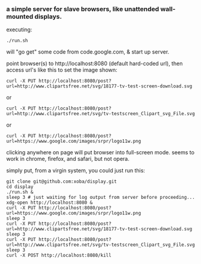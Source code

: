 ### a simple server for slave browsers, like unattended wall-mounted displays. 

executing:

    ./run.sh

will "go get" some code from code.google.com, & start up server.

point browser(s) to http://localhost:8080 (default hard-coded url),
then access url's like this to set the image shown:

    curl -X PUT http://localhost:8080/post?url=http://www.clipartsfree.net/svg/18177-tv-test-screen-download.svg

or 

    curl -X PUT http://localhost:8080/post?url=http://www.clipartsfree.net/svg/tv-testscreen_Clipart_svg_File.svg

or

    curl -X PUT http://localhost:8080/post?url=https://www.google.com/images/srpr/logo11w.png

clicking anywhere on page will put browser into full-screen mode. seems to work in chrome, firefox, and safari, but not opera.

simply put, from a virgin system, you could just run this:

    git clone git@github.com:xoba/display.git
    cd display
    ./run.sh &
    sleep 3 # just waiting for log output from server before proceeding...
    xdg-open http://localhost:8080 &
    curl -X PUT http://localhost:8080/post?url=https://www.google.com/images/srpr/logo11w.png
    sleep 3
    curl -X PUT http://localhost:8080/post?url=http://www.clipartsfree.net/svg/18177-tv-test-screen-download.svg
    sleep 3
    curl -X PUT http://localhost:8080/post?url=http://www.clipartsfree.net/svg/tv-testscreen_Clipart_svg_File.svg
    sleep 3
    curl -X POST http://localhost:8080/kill
    
    
